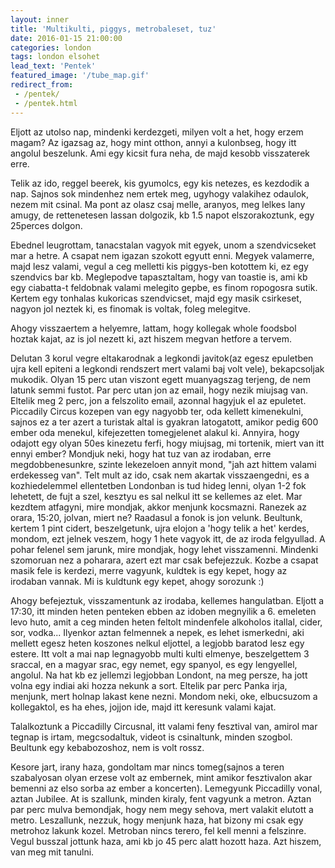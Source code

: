 ```yaml
---
layout: inner
title: 'Multikulti, piggys, metrobaleset, tuz'
date: 2016-01-15 21:00:00
categories: london
tags: london elsohet
lead_text: 'Pentek'
featured_image: '/tube_map.gif'
redirect_from:
 - /pentek/
 - /pentek.html
---
```


Eljott az utolso nap, mindenki kerdezgeti, milyen volt a het, hogy erzem magam? Az igazsag az, hogy mint otthon, annyi a kulonbseg, hogy itt angolul beszelunk. Ami egy kicsit fura neha, de majd kesobb visszaterek erre.

Telik az ido, reggel beerek, kis gyumolcs, egy kis netezes, es kezdodik a nap. Sajnos sok mindenhez nem ertek meg, ugyhogy valakihez odaulok, nezem mit csinal.
Ma pont az olasz csaj melle, aranyos, meg lelkes lany amugy, de rettenetesen lassan dolgozik, kb 1.5 napot elszorakoztunk, egy 25perces dolgon.

Ebednel leugrottam, tanacstalan vagyok mit egyek, unom a szendvicseket mar a hetre. A csapat nem igazan szokott egyutt enni. Megyek valamerre, majd lesz valami, vegul a ceg melletti kis piggys-ben kotottem ki, ez egy szendvics bar kb. Meglepodve tapasztaltam, hogy van toastie is, ami kb egy ciabatta-t feldobnak valami melegito gepbe, es finom ropogosra sutik. Kertem egy tonhalas kukoricas szendvicset, majd egy masik csirkeset, nagyon jol neztek ki, es finomak is voltak, foleg melegitve.

Ahogy visszaertem a helyemre, lattam, hogy kollegak whole foodsbol hoztak kajat, az is jol nezett ki, azt hiszem megvan hetfore a tervem.

Delutan 3 korul vegre eltakarodnak a legkondi javitok(az egesz epuletben ujra kell epiteni a legkondi rendszert mert valami baj volt vele), bekapcsoljak mukodik. Olyan 15 perc utan viszont egett muanyagszag terjeng, de nem latunk semmi fustot. Par perc utan jon az email, hogy nezik miujsag van. Eltelik meg 2 perc, jon a felszolito email, azonnal hagyjuk el az epuletet. Piccadily Circus kozepen van egy nagyobb ter, oda kellett kimenekulni, sajnos ez a ter azert a turistak altal is gyakran latogatott, amikor pedig 600 ember oda menekul, kifejezetten tomegjelenet alakul ki. Annyira, hogy odajott egy olyan 50es kinezetu ferfi, hogy miujsag, mi tortenik, miert van itt ennyi ember? Mondjuk neki, hogy hat tuz van az irodaban, erre megdobbenesunkre, szinte lekezeloen annyit mond, "jah azt hittem valami erdekesseg van". 
Telt mult az ido, csak nem akartak visszaengedni, es a kozhiedelemmel ellentetben Londonban is tud hideg lenni, olyan 1-2 fok lehetett, de fujt a szel, kesztyu es sal nelkul itt se kellemes az elet. Mar kezdtem atfagyni, mire mondjak, akkor menjunk kocsmazni. Ranezek az orara, 15:20, jolvan, miert ne? Raadasul a fonok is jon velunk. Beultunk, kertem 1 pint cidert, beszelgetunk, ujra elojon a 'hogy telik a het' kerdes, mondom, ezt jelnek veszem, hogy 1 hete vagyok itt, de az iroda felgyullad. A pohar felenel sem jarunk, mire mondjak, hogy lehet visszamenni. Mindenki szomoruan nez a poharara, azert ezt mar csak befejezzuk. Kozbe a csapat masik fele is kerdezi, merre vagyunk, kuldtek is egy kepet, hogy az irodaban vannak. Mi is kuldtunk egy kepet, ahogy sorozunk :)

Ahogy befejeztuk, visszamentunk az irodaba, kellemes hangulatban. Eljott a 17:30, itt minden heten penteken ebben az idoben megnyilik a 6. emeleten levo huto, amit a ceg minden heten feltolt mindenfele alkoholos itallal, cider, sor, vodka... Ilyenkor aztan felmennek a nepek, es lehet ismerkedni, aki mellett egesz heten koszones nelkul eljottel, a legjobb baratod lesz egy estere. Itt volt a mai nap legnagyobb multi kulti elmenye, beszelgettem 3 sraccal, en a magyar srac, egy nemet, egy spanyol, es egy lengyellel, angolul. Na hat kb ez jellemzi legjobban Londont, na meg persze, ha jott volna egy indiai aki hozza nekunk a sort. 
Eltelik par perc Panka irja, menjunk, mert holnap lakast kene nezni. Mondom neki, oke, elbucsuzom a kollegaktol, es ha ehes, jojjon ide, majd itt keresunk valami kajat. 

Talalkoztunk a Piccadilly Circusnal, itt valami feny fesztival van, amirol mar tegnap is irtam, megcsodaltuk, videot is csinaltunk, minden szogbol. Beultunk egy kebabozoshoz, nem is volt rossz. 

Kesore jart, irany haza, gondoltam mar nincs tomeg(sajnos a teren szabalyosan olyan erzese volt az embernek, mint amikor fesztivalon akar bemenni az elso sorba az ember a koncerten). Lemegyunk Piccadilly vonal, aztan Jubilee. At is szallunk, minden kiraly, fent vagyunk a metron. Aztan par perc mulva bemondjak, hogy nem megy sehova, mert valakit elutott a metro. Leszallunk, nezzuk, hogy menjunk haza, hat bizony mi csak egy metrohoz lakunk kozel. Metroban nincs terero, fel kell menni a felszinre. Vegul busszal jottunk haza, ami kb jo 45 perc alatt hozott haza. Azt hiszem, van meg mit tanulni.
